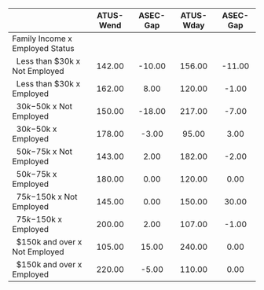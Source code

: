 
|                      |    ATUS-Wend |     ASEC-Gap |    ATUS-Wday |     ASEC-Gap |
| -------------------- | :----------: | :----------: | :----------: | :----------: |
| Family Income x Employed Status |              |              |              |              |
| &nbsp;&nbsp;Less than $30k x Not Employed |       142.00 |       -10.00 |       156.00 |       -11.00 |
| &nbsp;&nbsp;Less than $30k x Employed |       162.00 |         8.00 |       120.00 |        -1.00 |
| &nbsp;&nbsp;$30k-$50k x Not Employed |       150.00 |       -18.00 |       217.00 |        -7.00 |
| &nbsp;&nbsp;$30k-$50k x Employed |       178.00 |        -3.00 |        95.00 |         3.00 |
| &nbsp;&nbsp;$50k-$75k x Not Employed |       143.00 |         2.00 |       182.00 |        -2.00 |
| &nbsp;&nbsp;$50k-$75k x Employed |       180.00 |         0.00 |       120.00 |         0.00 |
| &nbsp;&nbsp;$75k-$150k x Not Employed |       145.00 |         0.00 |       150.00 |        30.00 |
| &nbsp;&nbsp;$75k-$150k x Employed |       200.00 |         2.00 |       107.00 |        -1.00 |
| &nbsp;&nbsp;$150k and over x Not Employed |       105.00 |        15.00 |       240.00 |         0.00 |
| &nbsp;&nbsp;$150k and over x Employed |       220.00 |        -5.00 |       110.00 |         0.00 |

